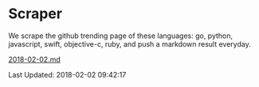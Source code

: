 # Scraper

We scrape the github trending page of these languages: go, python, javascript, swift, objective-c, ruby, and push a markdown result everyday.

[2018-02-02.md](https://github.com/henson/Scraper/blob/master/2018-02-02.md)

Last Updated: 2018-02-02 09:42:17